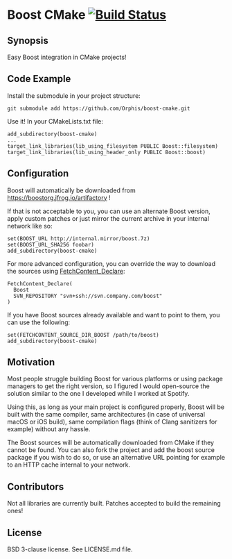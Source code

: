 # Boost CMake [![Build Status](https://dev.azure.com/Orphis/boost-cmake/_apis/build/status/Orphis.boost-cmake?branchName=master)](https://dev.azure.com/Orphis/boost-cmake/_build/latest?definitionId=1?branchName=master)

## Synopsis

Easy Boost integration in CMake projects!

## Code Example

Install the submodule in your project structure:
```
git submodule add https://github.com/Orphis/boost-cmake.git
```
Use it! In your CMakeLists.txt file:

```
add_subdirectory(boost-cmake)
...
target_link_libraries(lib_using_filesystem PUBLIC Boost::filesystem)
target_link_libraries(lib_using_header_only PUBLIC Boost::boost)
```

## Configuration

Boost will automatically be downloaded from https://boostorg.jfrog.io/artifactory !

If that is not acceptable to you, you can use an alternate Boost version, apply custom patches or just mirror the current archive in your internal network like so:
```
set(BOOST_URL http://internal.mirror/boost.7z)
set(BOOST_URL_SHA256 foobar)
add_subdirectory(boost-cmake)
```

For more advanced configuration, you can override the way to download the sources using [FetchContent_Declare](https://cmake.org/cmake/help/latest/module/FetchContent.html):
```
FetchContent_Declare(
  Boost
  SVN_REPOSITORY "svn+ssh://svn.company.com/boost"
)
```

If you have Boost sources already available and want to point to them, you can use the following:
```
set(FETCHCONTENT_SOURCE_DIR_BOOST /path/to/boost)
add_subdirectory(boost-cmake)
```

## Motivation

Most people struggle building Boost for various platforms or using package managers to get the right version, so I figured I would open-source the solution similar to the one I developed while I worked at Spotify.

Using this, as long as your main project is configured properly, Boost will be built with the same compiler, same architectures (in case of universal macOS or iOS build), same compilation flags (think of Clang sanitizers for example) without any hassle.

The Boost sources will be automatically downloaded from CMake if they cannot be found. You can also fork the project and add the boost source package if you wish to do so, or use an alternative URL pointing for example to an HTTP cache internal to your network.

## Contributors

Not all libraries are currently built. Patches accepted to build the remaining ones!

## License

BSD 3-clause license. See LICENSE.md file.
